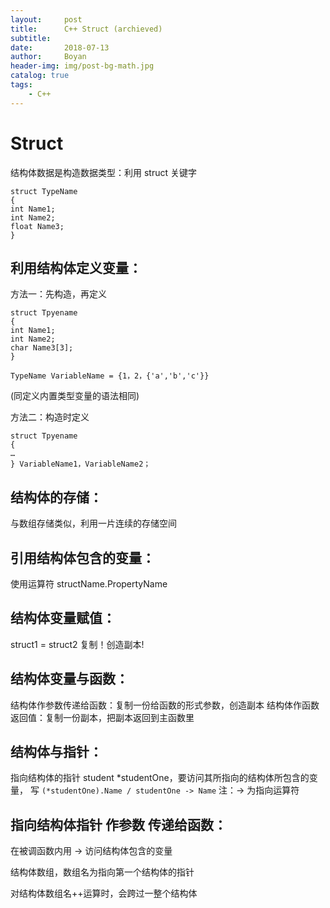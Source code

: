 ```yaml
---
layout:     post
title:      C++ Struct (archieved)
subtitle:   
date:       2018-07-13
author:     Boyan
header-img: img/post-bg-math.jpg
catalog: true
tags:
    - C++
---
```

# Struct
结构体数据是构造数据类型：利用 struct 关键字
``` 
struct TypeName
{
int Name1;
int Name2;
float Name3;
}
```
 
## 利用结构体定义变量：
 
方法一：先构造，再定义
```
struct Tpyename
{
int Name1;
int Name2;
char Name3[3];
}
``` 
```
TypeName VariableName = {1，2，{'a','b','c'}}
``` 
(同定义内置类型变量的语法相同)
 
方法二：构造时定义
```
struct Tpyename
{
…
} VariableName1，VariableName2；
``` 
 
## 结构体的存储：
与数组存储类似，利用一片连续的存储空间
 
## 引用结构体包含的变量：
使用运算符 structName.PropertyName 
 
## 结构体变量赋值：
struct1 =  struct2 复制！创造副本!
 
## 结构体变量与函数：
  结构体作参数传递给函数：复制一份给函数的形式参数，创造副本
  结构体作函数返回值：复制一份副本，把副本返回到主函数里
 
## 结构体与指针：
 
指向结构体的指针 student *studentOne，要访问其所指向的结构体所包含的变量，
写 `(*studentOne).Name / studentOne -> Name`
注：-> 为指向运算符
 
## 指向结构体指针 作参数 传递给函数：
在被调函数内用 -> 访问结构体包含的变量
 
结构体数组，数组名为指向第一个结构体的指针
 
对结构体数组名++运算时，会跨过一整个结构体
 

 

